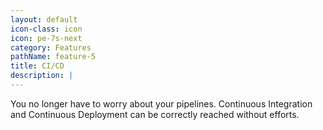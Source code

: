 ```yaml
---
layout: default
icon-class: icon
icon: pe-7s-next
category: Features
pathName: feature-5
title: CI/CD
description: |
---
```

  You no longer have to worry about your pipelines. Continuous Integration and Continuous Deployment can be correctly reached without efforts.
